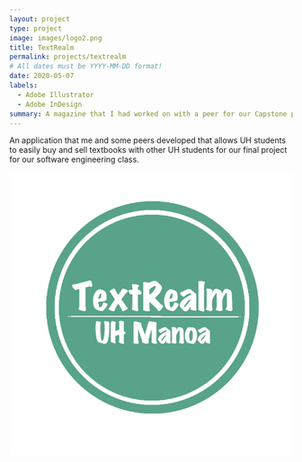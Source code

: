 ```yaml
---
layout: project
type: project
image: images/logo2.png
title: TextRealm
permalink: projects/textrealm
# All dates must be YYYY-MM-DD format!
date: 2020-05-07
labels:
  - Adobe Illustrator
  - Adobe InDesign
summary: A magazine that I had worked on with a peer for our Capstone project for our second year graphics class.
---
```



An application that me and some peers developed that allows UH students to easily buy and sell textbooks with other UH students for our final project for our software engineering class.

<img class="ui medium right floated rounded image" src="/images/textrealmlogo.png" length="1000" width="800">


